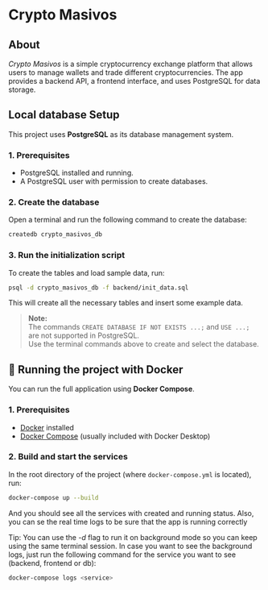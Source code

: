 # Crypto Masivos

## About

_Crypto Masivos_ is a simple cryptocurrency exchange platform that allows users to manage wallets and trade different cryptocurrencies. The app provides a backend API, a frontend interface, and uses PostgreSQL for data storage.

## Local database Setup

This project uses **PostgreSQL** as its database management system.

### 1. Prerequisites

- PostgreSQL installed and running.
- A PostgreSQL user with permission to create databases.

### 2. Create the database

Open a terminal and run the following command to create the database:

```bash
createdb crypto_masivos_db
```

### 3. Run the initialization script

To create the tables and load sample data, run:

```bash
psql -d crypto_masivos_db -f backend/init_data.sql
```

This will create all the necessary tables and insert some example data.

> **Note:**  
> The commands `CREATE DATABASE IF NOT EXISTS ...;` and `USE ...;` are not supported in PostgreSQL.  
> Use the terminal commands above to create and select the database.

## 🐳 Running the project with Docker

You can run the full application using **Docker Compose**.

### 1. Prerequisites

- [Docker](https://www.docker.com/products/docker-desktop/) installed
- [Docker Compose](https://docs.docker.com/compose/) (usually included with Docker Desktop)

### 2. Build and start the services

In the root directory of the project (where `docker-compose.yml` is located), run:

```bash
docker-compose up --build
```

And you should see all the services with created and running status. Also, you can se the real time logs to be sure that the app is running correctly

Tip: You can use the _-d_ flag to run it on background mode so you can keep using the same terminal session. In case you want to see the background logs, just run the following command for the service you want to see (backend, frontend or db):

```bash
docker-compose logs <service>
```
